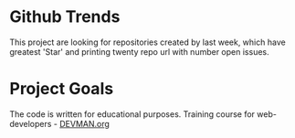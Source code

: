 # Github Trends

This project are looking for repositories created by last week, which have greatest 'Star' and printing twenty repo url with number open issues.

# Project Goals

The code is written for educational purposes. Training course for web-developers - [DEVMAN.org](https://devman.org)
